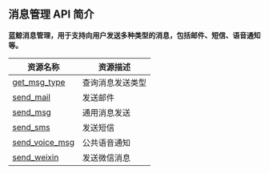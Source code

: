 ## 消息管理 API 简介

**蓝鲸消息管理，用于支持向用户发送多种类型的消息，包括邮件、短信、语音通知等。**

| 资源名称 | 资源描述 |
|---|---|
| [get_msg_type](./zh-hans/get_msg_type.md) | 查询消息发送类型
| [send_mail](./zh-hans/send_mail.md) | 发送邮件
| [send_msg](./zh-hans/send_msg.md) | 通用消息发送
| [send_sms](./zh-hans/send_sms.md) | 发送短信
| [send_voice_msg](./zh-hans/send_voice_msg.md) | 公共语音通知
| [send_weixin](./zh-hans/send_weixin.md) | 发送微信消息